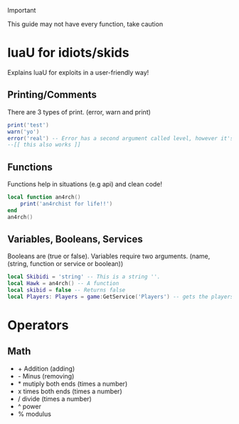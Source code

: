 > [!IMPORTANT]
> This guide may not have every function, take caution

# luaU for idiots/skids
Explains luaU for exploits in a user-friendly way!

## Printing/Comments
There are 3 types of print. (error, warn and print)
```lua
print('test')
warn('yo')
error('real') -- Error has a second argument called level, however it's not necessary! This is a comment also.
--[[ this also works ]]
```

## Functions
Functions help in situations (e.g api) and clean code!
```lua
local function an4rch()
    print('an4rchist for life!!')
end
an4rch()
```

## Variables, Booleans, Services
Booleans are (true or false). Variables require two arguments. (name, (string, function or service or boolean))
```lua
local Skibidi = 'string' -- This is a string ''.
local Hawk = an4rch() -- A function
local skibid = false -- Returns false
local Players: Players = game:GetService('Players') -- gets the players service
```

# Operators
## Math

- \+ Addition (adding)
- \- Minus (removing)
- \* mutiply both ends (times a number)
- x times both ends (times a number)
- / divide (times a number)
- ^ power
- % modulus
